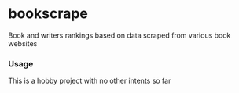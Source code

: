 # bookscrape
Book and writers rankings based on data scraped from various book websites

### Usage
This is a hobby project with no other intents so far

